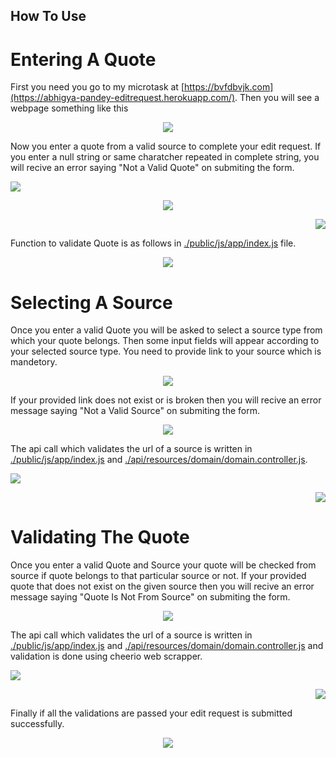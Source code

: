 ## How To Use


# Entering A Quote

First you need you go to my microtask at [https://bvfdbvjk.com](https://abhigya-pandey-editrequest.herokuapp.com/).
Then you will see a webpage something like this

<p align="center"><img src="public/images/home.png"></p>

Now you enter a quote from a valid source to complete your edit request.
If you enter a null string or same charatcher repeated in complete string, you will recive an error saying "Not a Valid Quote" on submiting the form.

<p align="left"><img src="public/images/invalidQuote1.png"></p> <p align="center"><img src="public/images/invalidQuote2.png"></p> <p align="right"><img src="public/images/invalidQuote3.png"></p>

Function to validate Quote is as follows in [./public/js/app/index.js](./public/js/app/index.js) file.

<p align="center"><img src="public/images/validateTextarea.png"></p>


# Selecting A Source

Once you enter a valid Quote you will be asked to select a source type from which your quote belongs.
Then some input fields will appear according to your selected source type. You need to provide link to your source which is mandetory.

<p align="center"><img src="public/images/selectSource.png"></p>

If your provided link does not exist or is broken then you will recive an error message saying "Not a Valid Source" on submiting the form.

<p align="center"><img src="public/images/invalidSource.png"></p>

The api call which validates the url of a source is written in [./public/js/app/index.js](./public/js/app/index.js) and [./api/resources/domain/domain.controller.js](./api/resources/domain/domain.controller.js).

<p align="left"><img src="public/images/validateUrl.png"></p> <p align="right"><img src="public/images/validateUrl2.png"></p>


# Validating The Quote

Once you enter a valid Quote and Source your quote will be checked from source if quote belongs to that particular source or not.
If your provided quote that does not exist on the given source then you will recive an error message saying "Quote Is Not From Source" on submiting the form.

<p align="center"><img src="public/images/quoteFromSource.png"></p>

The api call which validates the url of a source is written in [./public/js/app/index.js](./public/js/app/index.js) and [./api/resources/domain/domain.controller.js](./api/resources/domain/domain.controller.js) and validation is done using cheerio web scrapper.

<p align="left"><img src="public/images/quoteFromSource1.png"></p> <p align="right"><img src="public/images/quoteFromSource2.png"></p>

Finally if all the validations are passed your edit request is submitted successfully.

<p align="center"><img src="public/images/successful.png"></p>
